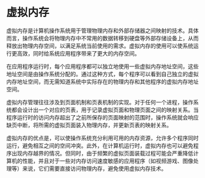 # 虚拟内存

虚拟内存是计算机操作系统用于管理物理内存和外部存储器之间映射的技术。具体而言，操作系统会将物理内存中不常用的数据转移到硬盘等外部存储设备上，从而释放出物理内存空间，以满足系统当前使用的需求。虚拟内存的使用可以使系统运行更高效，同时给系统应用程序带来了更大的内存空间。

在应用程序运行时，每个应用程序都可以独立地使用一些虚拟内存地址空间，这些地址空间是由操作系统分配的。通过这种方式，每个程序可以看到自己独立的虚拟内存地址空间，而无需知道系统中实际存在的物理内存和其他程序的虚拟内存地址空间。

虚拟内存管理往往涉及到页面机制和页表机制的实现。对于任何一个进程，操作系统都会设计出一个对应的页表，用于记录虚拟页面和物理页面之间的映射关系。当程序运行时的访问内存超出了之前所保存的页面映射的范围时，操作系统就会响应缺页中断，将所需的虚拟页面装入物理内存，并更新页表的映射关系。

虚拟内存的优点是，可以使操作系统充分利用可用的内存资源，允许多个程序同时运行，避免相互之间的空间冲突。此外，在计算机运行时，虚拟内存也可以避免程序出现内存越界的情况。但同时，由于频繁的虚拟页面装载过程可能会严重降低计算机的性能，并且对于一些对内存访问速度敏感的应用程序（如视频游戏、图像处理等）来说，它们需要直接访问物理内存，避免使用虚拟内存技术。